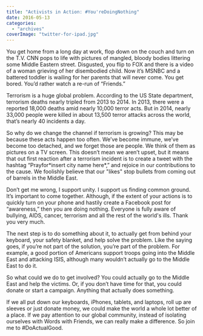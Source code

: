 ```yaml
---
title: "Activists in Action: #You'reDoingNothing"
date: 2016-05-13
categories: 
  - "archives"
coverImage: "twitter-for-ipad.jpg"
---
```


You get home from a long day at work, flop down on the couch and turn on the T.V. CNN pops to life with pictures of mangled, bloody bodies littering some Middle Eastern street. Disgusted, you flip to FOX and there is a video of a woman grieving of her disembodied child. Now it’s MSNBC and a battered toddler is wailing for her parents that will never come. You get bored. You’d rather watch a re-run of “Friends.”

Terrorism is a huge global problem. According to the US State department, terrorism deaths nearly tripled from 2013 to 2014. In 2013, there were a reported 18,000 deaths amid nearly 10,000 terror acts. But in 2014, nearly 33,000 people were killed in about 13,500 terror attacks across the world, that’s nearly 40 incidents a day.

So why do we change the channel if terrorism is growing? This may be because these acts happen too often. We’ve become immune, we’ve become too detached, and we forget those are people. We think of them as pictures on a TV screen. This doesn’t mean we aren’t upset, but it means that out first reaction after a terrorism incident is to create a tweet with the hashtag “Prayfor\*insert city name here\*,” and rejoice in our contributions to the cause. We foolishly believe that our "likes" stop bullets from coming out of barrels in the Middle East.

Don’t get me wrong, I support unity. I support us finding common ground. It’s important to come together. Although, if the extent of your actions is to quickly turn on your phone and hastily create a Facebook post for “awareness,” then you are doing nothing. Everyone is fully aware of bullying, AIDS, cancer, terrorism and all the rest of the world's ills. Thank you very much.

The next step is to do something about it, to actually get from behind your keyboard, your safety blanket, and help solve the problem. Like the saying goes, if you’re not part of the solution, you’re part of the problem. For example, a good portion of Americans support troops going into the Middle East and attacking ISIS, although many wouldn’t actually go to the Middle East to do it.

So what could we do to get involved? You could actually go to the Middle East and help the victims. Or, if you don’t have time for that, you could donate or start a campaign. Anything that actually does something.

If we all put down our keyboards, iPhones, tablets, and laptops, roll up are sleeves or just donate money, we could make the world a whole lot better of a place. If we pay attention to our global community, instead of isolating ourselves with Words with Friends, we can really make a difference. So join me to #DoActualGood.
